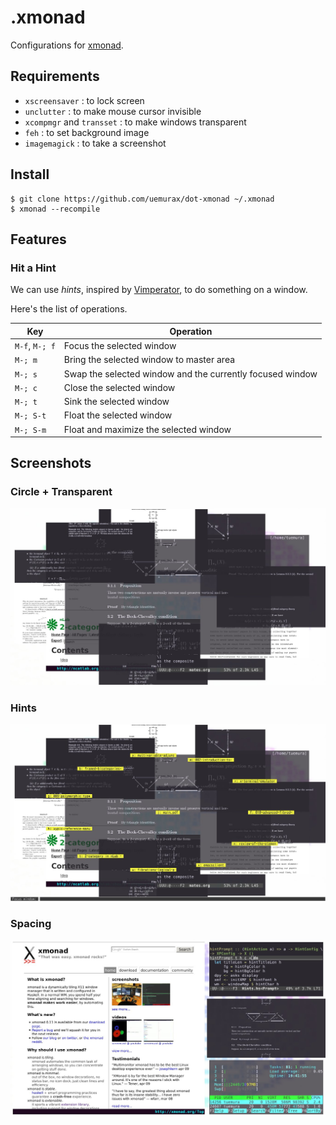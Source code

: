 .xmonad
=======

Configurations for [xmonad](http://xmonad.org).

Requirements
------------

* `xscreensaver`
:   to lock screen
* `unclutter`
:   to make mouse cursor invisible
* `xcompmgr` and `transset`
:   to make windows transparent
* `feh`
:   to set background image
* `imagemagick`
:   to take a screenshot

Install
-------

```
$ git clone https://github.com/uemurax/dot-xmonad ~/.xmonad
$ xmonad --recompile
```

Features
--------

### Hit a Hint ###

We can use *hints*,
inspired by [Vimperator](http://www.vimperator.org/),
to do something on a window.

Here's the list of operations.

| Key | Operation |
| --- | --------- |
| `M-f`, `M-; f` | Focus the selected window |
| `M-; m` | Bring the selected window to master area |
| `M-; s` | Swap the selected window and the currently focused window |
| `M-; c` | Close the selected window |
| `M-; t` | Sink the selected window |
| `M-; S-t` | Float the selected window |
| `M-; S-m` | Float and maximize the selected window |

Screenshots
-----------

### Circle + Transparent ###

![circle+transparent](images/circle.jpg)

### Hints ###

![hints](images/hints.jpg)

### Spacing ###

![spacing](images/spacing.jpg)
